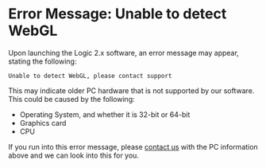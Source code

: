 # Error Message: Unable to detect WebGL

Upon launching the Logic 2.x software, an error message may appear, stating the following:

`Unable to detect WebGL, please contact support`

This may indicate older PC hardware that is not supported by our software. This could be caused by the following:

* Operating System, and whether it is 32-bit or 64-bit
* Graphics card
* CPU

If you run into this error message, please [contact us](https://contact.saleae.com/hc/en-us/requests/new) with the PC information above and we can look into this for you.

